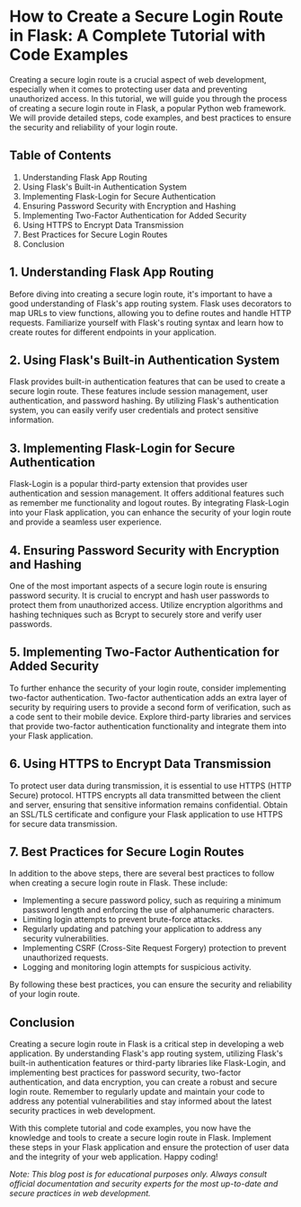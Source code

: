 # How to Create a Secure Login Route in Flask: A Complete Tutorial with Code Examples

Creating a secure login route is a crucial aspect of web development, especially when it comes to protecting user data and preventing unauthorized access. In this tutorial, we will guide you through the process of creating a secure login route in Flask, a popular Python web framework. We will provide detailed steps, code examples, and best practices to ensure the security and reliability of your login route.

## Table of Contents
1. Understanding Flask App Routing
2. Using Flask's Built-in Authentication System
3. Implementing Flask-Login for Secure Authentication
4. Ensuring Password Security with Encryption and Hashing
5. Implementing Two-Factor Authentication for Added Security
6. Using HTTPS to Encrypt Data Transmission
7. Best Practices for Secure Login Routes
8. Conclusion

## 1. Understanding Flask App Routing
Before diving into creating a secure login route, it's important to have a good understanding of Flask's app routing system. Flask uses decorators to map URLs to view functions, allowing you to define routes and handle HTTP requests. Familiarize yourself with Flask's routing syntax and learn how to create routes for different endpoints in your application.

## 2. Using Flask's Built-in Authentication System
Flask provides built-in authentication features that can be used to create a secure login route. These features include session management, user authentication, and password hashing. By utilizing Flask's authentication system, you can easily verify user credentials and protect sensitive information.

## 3. Implementing Flask-Login for Secure Authentication
Flask-Login is a popular third-party extension that provides user authentication and session management. It offers additional features such as remember me functionality and logout routes. By integrating Flask-Login into your Flask application, you can enhance the security of your login route and provide a seamless user experience.

## 4. Ensuring Password Security with Encryption and Hashing
One of the most important aspects of a secure login route is ensuring password security. It is crucial to encrypt and hash user passwords to protect them from unauthorized access. Utilize encryption algorithms and hashing techniques such as Bcrypt to securely store and verify user passwords.

## 5. Implementing Two-Factor Authentication for Added Security
To further enhance the security of your login route, consider implementing two-factor authentication. Two-factor authentication adds an extra layer of security by requiring users to provide a second form of verification, such as a code sent to their mobile device. Explore third-party libraries and services that provide two-factor authentication functionality and integrate them into your Flask application.

## 6. Using HTTPS to Encrypt Data Transmission
To protect user data during transmission, it is essential to use HTTPS (HTTP Secure) protocol. HTTPS encrypts all data transmitted between the client and server, ensuring that sensitive information remains confidential. Obtain an SSL/TLS certificate and configure your Flask application to use HTTPS for secure data transmission.

## 7. Best Practices for Secure Login Routes
In addition to the above steps, there are several best practices to follow when creating a secure login route in Flask. These include:

- Implementing a secure password policy, such as requiring a minimum password length and enforcing the use of alphanumeric characters.
- Limiting login attempts to prevent brute-force attacks.
- Regularly updating and patching your application to address any security vulnerabilities.
- Implementing CSRF (Cross-Site Request Forgery) protection to prevent unauthorized requests.
- Logging and monitoring login attempts for suspicious activity.

By following these best practices, you can ensure the security and reliability of your login route.

## Conclusion
Creating a secure login route in Flask is a critical step in developing a web application. By understanding Flask's app routing system, utilizing Flask's built-in authentication features or third-party libraries like Flask-Login, and implementing best practices for password security, two-factor authentication, and data encryption, you can create a robust and secure login route. Remember to regularly update and maintain your code to address any potential vulnerabilities and stay informed about the latest security practices in web development.

With this complete tutorial and code examples, you now have the knowledge and tools to create a secure login route in Flask. Implement these steps in your Flask application and ensure the protection of user data and the integrity of your web application. Happy coding!

*Note: This blog post is for educational purposes only. Always consult official documentation and security experts for the most up-to-date and secure practices in web development.*